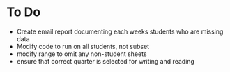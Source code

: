 # To Do

* Create email report documenting each weeks students who are missing data
* Modify code to run on all students, not subset
* modify range to omit any non-student sheets
* ensure that correct quarter is selected for writing and reading
